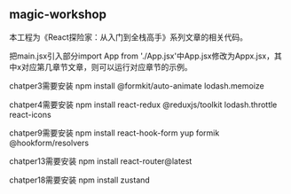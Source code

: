 
## magic-workshop

本工程为《React探险家：从入门到全栈高手》系列文章的相关代码。

把main.jsx引入部分import App from './App.jsx'中App.jsx修改为Appx.jsx，其中x对应第几章节文章，则可以运行对应章节的示例。


chatper3需要安装
npm install @formkit/auto-animate lodash.memoize

chatper4需要安装
npm install react-redux @reduxjs/toolkit lodash.throttle react-icons


chatper9需要安装
npm install react-hook-form yup formik @hookform/resolvers

chatper13需要安装
npm install react-router@latest

chatper18需要安装
npm install zustand